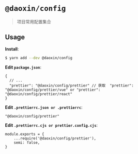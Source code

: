 # `@daoxin/config`

> 项目常用配置集合

## Usage

**Install**:

```bash
$ yarn add --dev @daoxin/config
```

**Edit `package.json`**:

```jsonc
{
  // ...
  "prettier": "@daoxin/config/prettier" // 获取  "prettier": "@daoxin/config/prettier/vue" or "prettier": "@daoxin/config/prettier/react"
}
```

**Edit `.prettierrc.json or .prettierrc`**:

```
"@daoxin/config/prettier"
```

**Edit `.prettierrc.cjs or prettier.config.cjs`**:

```
module.exports = {
    ...require('@daoxin/config/prettier'),
    semi: false,
}
```
